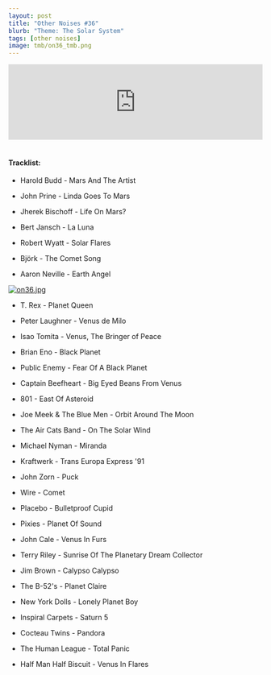```yaml
---
layout: post
title: "Other Noises #36"
blurb: "Theme: The Solar System"
tags: [other noises]
image: tmb/on36_tmb.png
---
```


<iframe scrolling="no" id="hearthis_at_track_3028126" width="100%" height="150" src="https://hearthis.at/embed/3028126/transparent_black/?hcolor=&color=&style=2&block_size=2&block_space=1&background=1&waveform=0&cover=0&autoplay=0&css=" frameborder="0" allowtransparency allow="autoplay"><p>Listen to <a href="https://hearthis.at/zerocc/other-noises-36-31119-the-solar-system/" target="_blank">Other Noises #36 (31/1/19) - THE SOLAR SYSTEM</a> <span>by</span><a href="https://hearthis.at/zerocc/" target="_blank" >Zero</a> <span>on</span> <a href="https://hearthis.at/" target="_blank">hearthis.at</a></p></iframe>
&nbsp;

#### Tracklist:

- Harold Budd - Mars And The Artist

- John Prine - Linda Goes To Mars
- Jherek Bischoff - Life On Mars?
- Bert Jansch - La Luna

- Robert Wyatt - Solar Flares
- Björk - The Comet Song
- Aaron Neville - Earth Angel

[![on36.jpg](https://i.postimg.cc/65ksPsky/on36.jpg)](https://postimg.cc/8jmnFYPS)

- T. Rex - Planet Queen
- Peter Laughner - Venus de Milo
- Isao Tomita - Venus, The Bringer of Peace

- Brian Eno - Black Planet
- Public Enemy - Fear Of A Black Planet
- Captain Beefheart - Big Eyed Beans From Venus

- 801 - East Of Asteroid
- Joe Meek & The Blue Men - Orbit Around The Moon
- The Air Cats Band - On The Solar Wind

- Michael Nyman - Miranda
- Kraftwerk - Trans Europa Express '91
- John Zorn - Puck

- Wire - Comet
- Placebo - Bulletproof Cupid
- Pixies - Planet Of Sound

- John Cale - Venus In Furs
- Terry Riley - Sunrise Of The Planetary Dream Collector
- Jim Brown - Calypso Calypso

- The B-52's - Planet Claire
- New York Dolls - Lonely Planet Boy
- Inspiral Carpets - Saturn 5

- Cocteau Twins - Pandora
- The Human League - Total Panic

- Half Man Half Biscuit - Venus In Flares
